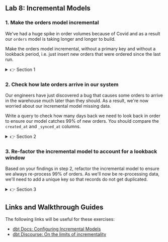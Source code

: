 ## Lab 8: Incremental Models

### 1. Make the orders model incremental

We've had a huge spike in order volumes because of Covid and as a result our `orders` model is taking longer and longer to build.

Make the orders model incremental, without a primary key and without a lookback period, i.e. just insert new orders that were ordered since the last run.

<details>
  <summary>👉 Section 1</summary>

  (1) In our orders model, find the CTE where we select from the orders staging model. Why do we add the filter in this CTE? In the CTE, add the `is_incremental()` filter:
  ```sql
  {% if is_incremental() %}
  where ordered_at > (select max(ordered_at) from {{ this }})
  {% endif %}
  ```
  (2) At the top of our model, add a configuration that tells dbt that this model should be 'incremental':
  ```
  {{ config(materialized='incremental') }}
  ```
  (3) Run `dbt run -s orders` and inspect the compiled SQL that is being executed. Does it look like it's working correctly? You should see the temp table being created and then an insert. (You might need to run it twice if it's being built as a table for the first time.)

</details>

### 2. Check how late orders arrive in our system

Our engineers have just discovered a bug that causes some orders to arrive in the warehouse much later than they should. As a result, we're now worried about our incremental model missing data.

Write a query to check how many days back we need to look back in order to ensure our model catches 99% of new orders. You should compare the `created_at` and `_synced_at` columns.

<details>
  <summary>👉 Section 2</summary>

  (1) To check this, we need to inspect what the typical difference is between the two columns:
  ```sql
  select
    datediff('day', created_at, _synced_at) as days_lag,
    count(*)
  from raw.ecomm.orders
  group by 1
  ```
  (2) We can see as a result of that query that all orders show up within 3 days.

</details>

### 3. Re-factor the incremental model to account for a lookback window

Based on your findings in step 2, refactor the incremental model to ensure we always re-process 99% of orders. As we'll now be re-processing data, we'll need to add a unique key so that records do not get duplicated.

<details>
  <summary>👉 Section 3</summary>

  (1) In our orders model, we need to alter our `is_incremental()` section to account for a lookback of three days:
  ```sql
  {% if is_incremental() %}
  where ordered_at > (select dateadd('day', -3, max(ordered_at)) from {{ this }})
  {% endif %}
  ```
  (2) At the top of our model, we also now need to use a `unique_key`:
  ```
  {{ config(materialized='incremental', unique_key='order_id') }}
  ```
  (3) Run `dbt run -s orders` and inspect the compiled SQL that is being executed. Does it look like it's working correctly? You should now see a merge statement instead of an insert.

</details>


## Links and Walkthrough Guides

The following links will be useful for these exercises:

* [dbt Docs: Configuring Incremental Models](https://docs.getdbt.com/docs/building-a-dbt-project/building-models/configuring-incremental-models/)
* [dbt Discourse: On the limits of incrementality](https://discourse.getdbt.com/t/on-the-limits-of-incrementality/303)
